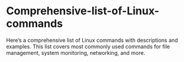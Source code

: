 # Comprehensive-list-of-Linux-commands
Here’s a comprehensive list of Linux commands with descriptions and examples. This list covers most commonly used commands for file management, system monitoring, networking, and more.
